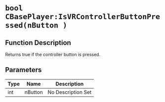 # `bool CBasePlayer:IsVRControllerButtonPressed(nButton )`
## Function Description
Returns true if the controller button is pressed.
## Parameters
Type|Name|Description
--|--|--
int|nButton|No Description Set
